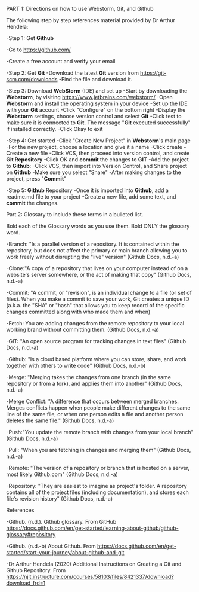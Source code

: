 PART 1:  Directions on how to use Webstorm, Git, and Github

The following step by step references material provided by Dr Arthur Hendela:

-Step 1: Get **Github**

  -Go to https://github.com/ 
  
  -Create a free account and verify your email

-Step 2: Get **Git**
  -Download the latest **Git** version from https://git-scm.com/downloads 
  -Find the file and download it. 

-Step 3: Download **WebStorm** (IDE) and set up
 -Start by downloading the **Webstorm**, by visiting https://www.jetbrains.com/webstorm/ 
 -Open **Webstorm** and install the operating system in your device
 -Set up the IDE with your **Git** account
   -Click "Configure" on the bottom right
   -Display the **Webstorm** settings, choose version control and select **Git**
   -Click test to make sure it is connected to **Git**. The message "**Git** executed successfully" if installed correctly.
   -Click Okay to exit

 -Step 4: Get started 
  -Click "Create New Project" in **Webstorm**'s main page 
  -For the new project, choose a location and give it a name
  -Click create
  -Create a new file
  -Click VCS, then proceed into version control, and create **Git Repository**
  -Click OK and **commit** the changes to **GIT**
  -Add the project to **Github**:
    -Click VCS, then import into Version Control, and Share project on **Github**
    -Make sure you select "Share"
   -After making changes to the project, press "**Commit**"


  -Step 5: **Github** Repository
    -Once it is imported into **Github**, add a readme.md file to your project
      -Create a new file, add some text, and **commit** the changes. 
 

Part 2: Glossary to include these terms in a bulleted list.

Bold each of the Glossary words as you use them.  Bold ONLY the glossary word.

-Branch: "Is a parallel version of a repository. It is contained within the repository, but does not affect the primary or main branch allowing you to work freely without disrupting the "live" version" (Github Docs, n.d.-a)

-Clone:"A copy of a repository that lives on your computer instead of on a website's server somewhere, or the act of making that copy" (Github Docs, n.d.-a)

-Commit: "A commit, or "revision", is an individual change to a file (or set of files). When you make a commit to save your work, Git creates a unique ID (a.k.a. the "SHA" or "hash" that allows you to keep record of the specific changes committed along with who made them and when)

-Fetch: You are adding changes from the remote repository to your local working brand without committing them. (Github Docs, n.d.-a)

-GIT: "An open source program for tracking changes in text files" (Github Docs, n.d.-a)

-Github: "Is a cloud based platform where you can store, share, and work together with others to write code" (Github Docs, n.d.-b)

-Merge: "Merging takes the changes from one branch (in the same repository or from a fork), and applies them into another" (Github Docs, n.d.-a)

-Merge Conflict: "A difference that occurs between merged branches. Merges conflicts happen when people make different changes to the same line of the same file, or when one person edits a file and another person deletes the same file." (Github Docs, n.d.-a)

-Push:"You update the remote branch with changes from your local branch" (Github Docs, n.d.-a)

-Pull: "When you are fetching in changes and merging them" (Github Docs, n.d.-a)

-Remote: "The version of a repository or branch that is hosted on a server, most likely Github.com" (Github Docs, n.d.-a)

-Repository: "They are easiest to imagine as project's folder. A repository contains all of the project files (including documentation), and stores each file's revision history" (Github Docs, n.d.-a)


References

-Github. (n.d.). Github glossary. From GitHub https://docs.github.com/en/get-started/learning-about-github/github-glossary#repository 

-Github. (n.d.-b) About Github. From https://docs.github.com/en/get-started/start-your-journey/about-github-and-git 

-Dr Arthur Hendela (2020) Additional Instructions on Creating a Git and Github Repository. From https://njit.instructure.com/courses/58103/files/8421337/download?download_frd=1  

